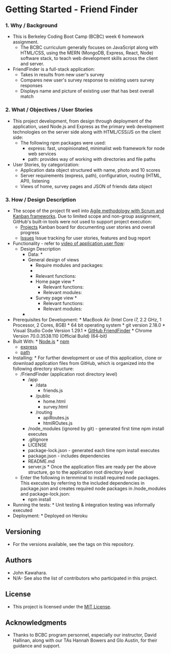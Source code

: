 # Getting Started - Friend Finder
### 1. Why / Background
  * This is Berkeley Coding Boot Camp (BCBC) week 6 homework assignment.
    * The BCBC curriculum generally focuses on JavaScript along with HTML/CSS, using the MERN (MongoDB, Express, React, Node) software stack, to teach web development skills across the client and server. 
  * FriendFinder is a full-stack application:
    * Takes in results from new user's survey
    * Compares new user's survey response to existing users survey responses 
    * Displays name and picture of existing user that has best overall match
 ### 2. What / Objectives / User Stories
  * This project development, from design through deployment of the application, used Node.js and Express as the primary web development technologies on the server side along with HTML/CSS/JS on the client side:
    * The following npm packages were used:
      * express: fast, unopinionated, minimalist web framework for node web services
      * path: provides way of working with directories and file paths
  * User Stories, by categorization:
    * Application data object structured with name, photo and 10 scores
    * Server requirements (express, path), configuration, routing (HTML, API), listening
    * Views of home, survey pages and JSON of friends data object
 ### 3. How / Design Description
  * The scope of the project fit well into [Agile methodology with Scrum and Kanban frameworks](https://en.wikipedia.org/wiki/Agile_software_development). Due to limited scope and non-group assignment, GitHub's built-in tools were not used to support project execution:
    * [Projects](https://github.com/jkawahara/bamazon-cl/projects) Kanban board for documenting user stories and overall progress
    * [Issues](https://github.com/jkawahara/bamazon-cl/issues) Issue tracking for user stories, features and bug report
  * Functionality - refer to [video of application user flow](https://drive.google.com/open?id=1DEAWLvp-Pw_Qkdidk0QRRQQiEyQG0qUq):
    * Design Description
      * Data:
        * 
      * General design of views
        * Require modules and packages: 
        * 
        * Relevant functions: 
        * Home page view
          * 
          * Relevant functions: 
          * Relevant modules:
        * Survey page view
          * 
          * Relevant functions: 
          * Relevant modules:
      * 
   * Prerequisites for Development:
    * MacBook Air (Intel Core i7, 2.2 GHz, 1 Processor, 2 Cores, 8GB)
    * 64 bit operating system 
    * git version 2.18.0
    * Visual Studio Code Version 1.29.1
    * [GitHub FriendFinder](https://github.com/jkawahara/FriendFinder)
    * Chrome Version 70.0.3538.110 (Official Build) (64-bit)
   * Built With:
    * [Node.js](https://nodejs.org/docs/latest/api/documentation.html)
    * [npm](https://www.npmjs.com/)
      * [express](https://www.npmjs.com/package/express)
      * [path](https://www.npmjs.com/package/path)
   * Installing:
    * For further development or use of this application, clone or download application files from GitHub, which is organized into the following directory structure:
      * /FriendFinder (application root directory level)
        * /app
          * /data
            * friends.js
          * /public
            * home.html
            * survey.html
          * /routing
            * apiRoutes.js
            * htmlROutes.js
        * /node_modules (ignored by git) - generated first time npm install executes
        * .gitignore
        * LICENSE
        * package-lock.json - generated each time npm install executes
        * package.json - includes dependencies
        * README.md
        * server.js
    * Once the application files are ready per the above structure, go to the application root directory level
      * Enter the following in termminal to install required node packages. This executes by referring to the included dependencies in package.json and creates required node packages in /node_modules and package-lock.json:
        * npm install
   * Running the tests:
    * Unit testing & integration testing was informally executed
   * Deployment:
    * Deployed on Heroku
 ## Versioning
  * For the versions available, see the tags on this repository.
 ## Authors
  * John Kawahara.
  * N/A- See also the list of contributors who participated in this project.
 ## License
  * This project is licensed under the [MIT License](LICENSE).
 ## Acknowledgments
  * Thanks to BCBC program personnel, especially our instructor, David Hallinan, along with our TAs Hannah Bowers and Glo Austin, for their guidance and support.
